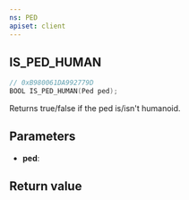 ```yaml
---
ns: PED
apiset: client
---
```

## IS_PED_HUMAN

```c
// 0xB980061DA992779D
BOOL IS_PED_HUMAN(Ped ped);
```

Returns true/false if the ped is/isn't humanoid.

## Parameters
* **ped**:

## Return value
